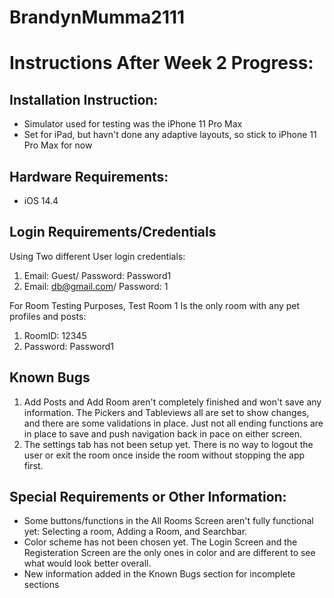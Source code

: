 # BrandynMumma2111
# Instructions After Week 2 Progress: 


## Installation Instruction:
- Simulator used for testing was the iPhone 11 Pro Max
- Set for iPad, but havn't done any adaptive layouts, so stick to iPhone 11 Pro Max for now

## Hardware Requirements:
- iOS 14.4

## Login Requirements/Credentials
Using Two different User login credentials:
1. Email: Guest/ Password: Password1
2. Email: db@gmail.com/ Password: 1

For Room Testing Purposes, Test Room 1 Is the only room with any pet profiles and posts:
1. RoomID: 12345
2. Password: Password1

## Known Bugs
1. Add Posts and Add Room aren't completely finished and won't save any information. The Pickers and Tableviews all are set to show changes, and there are some validations in place. Just not all ending functions are in place to save and push navigation back in pace on either screen. 
2. The settings tab has not been setup yet. There is no way to logout the user or exit the room once inside the room without stopping the app first.

## Special Requirements or Other Information:
- Some buttons/functions in the All Rooms Screen aren't fully functional yet: Selecting a room, Adding a Room, and Searchbar.
- Color scheme has not been chosen yet. The Login Screen and the Registeration Screen are the only ones in color and are different to see what would look better overall.
- New information added in the Known Bugs section for incomplete sections
